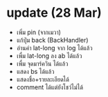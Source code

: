 # update (28 Mar)
- เพิ่ม pin (จากเมวา) 
- แก้ปุ่ม back (BackHandler)
- อ่านค่า lat-long จาก log ได้แล้ว
- เพื่ม lat-long ลง ab ได้แล้ว
- เพื่ม จุดมาร์ควิน ได้แล้ว
- แสดง bs ได้แล้ว
- แสดงชื่อ+รายละเอียดได้
- comment ได้แต่ยังโชว์ไม่ได้
